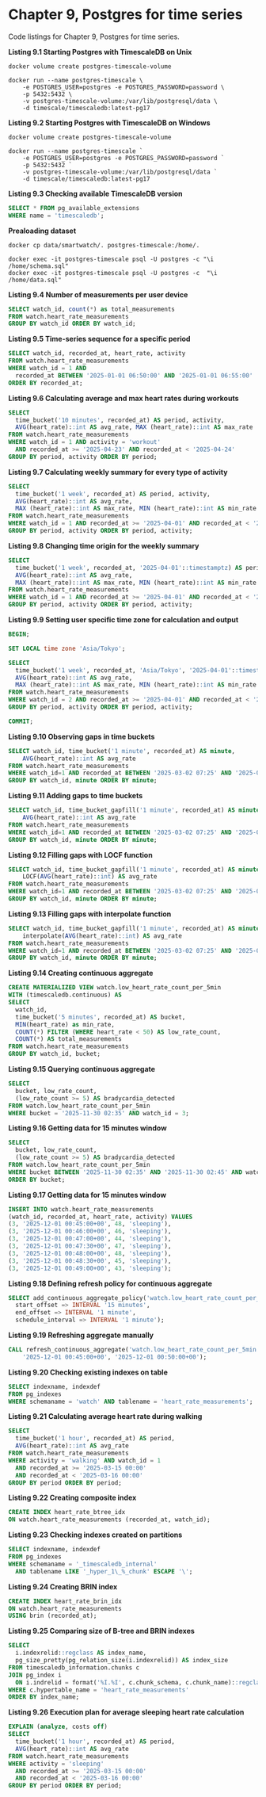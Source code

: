 # Chapter 9, Postgres for time series

Code listings for Chapter 9, Postgres for time series.

**Listing 9.1 Starting Postgres with TimescaleDB on Unix**
```shell
docker volume create postgres-timescale-volume

docker run --name postgres-timescale \
    -e POSTGRES_USER=postgres -e POSTGRES_PASSWORD=password \
    -p 5432:5432 \
    -v postgres-timescale-volume:/var/lib/postgresql/data \
    -d timescale/timescaledb:latest-pg17
```

**Listing 9.2 Starting Postgres with TimescaleDB on Windows**
```shell
docker volume create postgres-timescale-volume

docker run --name postgres-timescale `
    -e POSTGRES_USER=postgres -e POSTGRES_PASSWORD=password `
    -p 5432:5432 `
    -v postgres-timescale-volume:/var/lib/postgresql/data `
    -d timescale/timescaledb:latest-pg17
```

**Listing 9.3 Checking available TimescaleDB version**
```sql
SELECT * FROM pg_available_extensions
WHERE name = 'timescaledb';
```

**Prealoading dataset**
```shell
docker cp data/smartwatch/. postgres-timescale:/home/.

docker exec -it postgres-timescale psql -U postgres -c "\i /home/schema.sql"
docker exec -it postgres-timescale psql -U postgres -c  "\i /home/data.sql"
```

**Listing 9.4 Number of measurements per user device**
```sql
SELECT watch_id, count(*) as total_measurements
FROM watch.heart_rate_measurements
GROUP BY watch_id ORDER BY watch_id;
```

**Listing 9.5 Time-series sequence for a specific period**
```sql
SELECT watch_id, recorded_at, heart_rate, activity
FROM watch.heart_rate_measurements
WHERE watch_id = 1 AND
  recorded_at BETWEEN '2025-01-01 06:50:00' AND '2025-01-01 06:55:00'
ORDER BY recorded_at;
```

**Listing 9.6 Calculating average and max heart rates during workouts**
```sql
SELECT
  time_bucket('10 minutes', recorded_at) AS period, activity,
  AVG(heart_rate)::int AS avg_rate, MAX (heart_rate)::int AS max_rate
FROM watch.heart_rate_measurements
WHERE watch_id = 1 AND activity = 'workout' 
  AND recorded_at >= '2025-04-23' AND recorded_at < '2025-04-24'
GROUP BY period, activity ORDER BY period;
```

**Listing 9.7 Calculating weekly summary for every type of activity**
```sql
SELECT
  time_bucket('1 week', recorded_at) AS period, activity,
  AVG(heart_rate)::int AS avg_rate, 
  MAX (heart_rate)::int AS max_rate, MIN (heart_rate)::int AS min_rate
FROM watch.heart_rate_measurements
WHERE watch_id = 1 AND recorded_at >= '2025-04-01' AND recorded_at < '2025-04-15'
GROUP BY period, activity ORDER BY period, activity;
```

**Listing 9.8 Changing time origin for the weekly summary**
```sql
SELECT
  time_bucket('1 week', recorded_at, '2025-04-01'::timestamptz) AS period, activity,
  AVG(heart_rate)::int AS avg_rate, 
  MAX (heart_rate)::int AS max_rate, MIN (heart_rate)::int AS min_rate
FROM watch.heart_rate_measurements
WHERE watch_id = 1 AND recorded_at >= '2025-04-01' AND recorded_at < '2025-04-15'
GROUP BY period, activity ORDER BY period, activity;
```

**Listing 9.9 Setting user specific time zone for calculation and output**
```sql
BEGIN;

SET LOCAL time zone 'Asia/Tokyo';

SELECT
  time_bucket('1 week', recorded_at, 'Asia/Tokyo', '2025-04-01'::timestamptz) AS period, activity,
  AVG(heart_rate)::int AS avg_rate, 
  MAX (heart_rate)::int AS max_rate, MIN (heart_rate)::int AS min_rate
FROM watch.heart_rate_measurements
WHERE watch_id = 2 AND recorded_at >= '2025-04-01' AND recorded_at < '2025-04-15'
GROUP BY period, activity ORDER BY period, activity;

COMMIT;
```

**Listing 9.10 Observing gaps in time buckets**
```sql
SELECT watch_id, time_bucket('1 minute', recorded_at) AS minute,
    AVG(heart_rate)::int AS avg_rate
FROM watch.heart_rate_measurements
WHERE watch_id=1 AND recorded_at BETWEEN '2025-03-02 07:25' AND '2025-03-02 07:36'
GROUP BY watch_id, minute ORDER BY minute;
```

**Listing 9.11 Adding gaps to time buckets**
```sql
SELECT watch_id, time_bucket_gapfill('1 minute', recorded_at) AS minute,
    AVG(heart_rate)::int AS avg_rate
FROM watch.heart_rate_measurements
WHERE watch_id=1 AND recorded_at BETWEEN '2025-03-02 07:25' AND '2025-03-02 07:36'
GROUP BY watch_id, minute ORDER BY minute;
```

**Listing 9.12 Filling gaps with LOCF function**
```sql
SELECT watch_id, time_bucket_gapfill('1 minute', recorded_at) AS minute,
    LOCF(AVG(heart_rate)::int) AS avg_rate
FROM watch.heart_rate_measurements
WHERE watch_id=1 AND recorded_at BETWEEN '2025-03-02 07:25' AND '2025-03-02 07:36'
GROUP BY watch_id, minute ORDER BY minute;
```

**Listing 9.13 Filling gaps with interpolate function**
```sql
SELECT watch_id, time_bucket_gapfill('1 minute', recorded_at) AS minute,
    interpolate(AVG(heart_rate)::int) AS avg_rate
FROM watch.heart_rate_measurements
WHERE watch_id=1 AND recorded_at BETWEEN '2025-03-02 07:25' AND '2025-03-02 07:36'
GROUP BY watch_id, minute ORDER BY minute;
```

**Listing 9.14 Creating continuous aggregate**
```sql
CREATE MATERIALIZED VIEW watch.low_heart_rate_count_per_5min
WITH (timescaledb.continuous) AS
SELECT
  watch_id,
  time_bucket('5 minutes', recorded_at) AS bucket,
  MIN(heart_rate) as min_rate,
  COUNT(*) FILTER (WHERE heart_rate < 50) AS low_rate_count,
  COUNT(*) AS total_measurements
FROM watch.heart_rate_measurements
GROUP BY watch_id, bucket;
```

**Listing 9.15 Querying continuous aggregate**
```sql
SELECT 
  bucket, low_rate_count, 
  (low_rate_count >= 5) AS bradycardia_detected
FROM watch.low_heart_rate_count_per_5min
WHERE bucket = '2025-11-30 02:35' AND watch_id = 3;
```

**Listing 9.16 Getting data for 15 minutes window**
```sql
SELECT 
  bucket, low_rate_count, 
  (low_rate_count >= 5) AS bradycardia_detected
FROM watch.low_heart_rate_count_per_5min
WHERE bucket BETWEEN '2025-11-30 02:35' AND '2025-11-30 02:45' AND watch_id = 3
ORDER BY bucket;
```

**Listing 9.17 Getting data for 15 minutes window**
```sql
INSERT INTO watch.heart_rate_measurements 
(watch_id, recorded_at, heart_rate, activity) VALUES
(3, '2025-12-01 00:45:00+00', 48, 'sleeping'),
(3, '2025-12-01 00:46:00+00', 46, 'sleeping'),
(3, '2025-12-01 00:47:00+00', 44, 'sleeping'),
(3, '2025-12-01 00:47:30+00', 47, 'sleeping'),
(3, '2025-12-01 00:48:00+00', 48, 'sleeping'),
(3, '2025-12-01 00:48:30+00', 45, 'sleeping'),
(3, '2025-12-01 00:49:00+00', 43, 'sleeping');
```

**Listing 9.18 Defining refresh policy for continuous aggregate**
```sql
SELECT add_continuous_aggregate_policy('watch.low_heart_rate_count_per_5min',
  start_offset => INTERVAL '15 minutes',
  end_offset => INTERVAL '1 minute',
  schedule_interval => INTERVAL '1 minute');
```

**Listing 9.19 Refreshing aggregate manually**
```sql
CALL refresh_continuous_aggregate('watch.low_heart_rate_count_per_5min',
    '2025-12-01 00:45:00+00', '2025-12-01 00:50:00+00');
```

**Listing 9.20 Checking existing indexes on table**
```sql
SELECT indexname, indexdef
FROM pg_indexes
WHERE schemaname = 'watch' AND tablename = 'heart_rate_measurements';
```

**Listing 9.21 Calculating average heart rate during walking**
```sql
SELECT 
  time_bucket('1 hour', recorded_at) AS period,
  AVG(heart_rate)::int AS avg_rate
FROM watch.heart_rate_measurements
WHERE activity = 'walking' AND watch_id = 1
  AND recorded_at >= '2025-03-15 00:00' 
  AND recorded_at < '2025-03-16 00:00'
GROUP BY period ORDER BY period;
```

**Listing 9.22 Creating composite index**
```sql
CREATE INDEX heart_rate_btree_idx
ON watch.heart_rate_measurements (recorded_at, watch_id);
```

**Listing 9.23 Checking indexes created on partitions**
```sql
SELECT indexname, indexdef
FROM pg_indexes
WHERE schemaname = '_timescaledb_internal'
  AND tablename LIKE '_hyper_1\_%_chunk' ESCAPE '\';
```

**Listing 9.24 Creating BRIN index**
```sql
CREATE INDEX heart_rate_brin_idx
ON watch.heart_rate_measurements
USING brin (recorded_at);
```

**Listing 9.25 Comparing size of B-tree and BRIN indexes**
```sql
SELECT
  i.indexrelid::regclass AS index_name,
  pg_size_pretty(pg_relation_size(i.indexrelid)) AS index_size
FROM timescaledb_information.chunks c
JOIN pg_index i
  ON i.indrelid = format('%I.%I', c.chunk_schema, c.chunk_name)::regclass
WHERE c.hypertable_name = 'heart_rate_measurements'
ORDER BY index_name;
```

**Listing 9.26 Execution plan for average sleeping heart rate calculation**
```sql
EXPLAIN (analyze, costs off)
SELECT 
  time_bucket('1 hour', recorded_at) AS period,
  AVG(heart_rate)::int AS avg_rate
FROM watch.heart_rate_measurements
WHERE activity = 'sleeping'
  AND recorded_at >= '2025-03-15 00:00' 
  AND recorded_at < '2025-03-16 00:00'
GROUP BY period ORDER BY period;
```

















